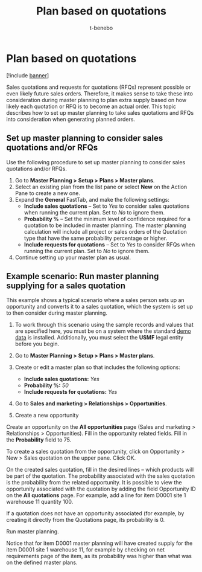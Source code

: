 ﻿---
title: Plan based on quotations
description: This topic describes how to set up master planning to take sales quotations and RFQs into consideration when generating planned orders.
author: t-benebo
ms.date: 09/20/2022
ms.topic: article
ms.search.form:
audience: Application User
ms.reviewer: kamaybac
ms.search.region: Global
ms.author: benebotg
ms.search.validFrom: 2022-09-20
ms.dyn365.ops.version: 10.0.30
---

# Plan based on quotations

[!include [banner](../../includes/banner.md)]

Sales quotations and requests for quotations (RFQs) represent possible or even likely future sales orders. Therefore, it makes sense to take these into consideration during master planning to plan extra supply based on how likely each quotation or RFQ is to become an actual order. This topic describes how to set up master planning to take sales quotations and RFQs into consideration when generating planned orders.

<!-- KFM: Does this require PO, or does the legacy engine also support this? Is any FM needed? -->

## Set up master planning to consider sales quotations and/or RFQs

Use the following procedure to set up master planning to consider sales quotations and/or RFQs.

1. Go to **Master Planning \> Setup \> Plans \> Master plans**.
1. Select an existing plan from the list pane or select **New** on the Action Pane to create a new one.
1. Expand the **General** FastTab, and make the following settings:
    - **Include sales quotations** – Set to *Yes* to consider sales quotations when running the current plan. Set to *No* to ignore them.
    - **Probability %** – Set the minimum level of confidence required for a quotation to be included in master planning. The master planning calculation will include all project or sales orders of the Quotation type that have the same probability percentage or higher. <!--KFM: This sentence isn't clear. What do we mean by "project"? Is "quotation" a type of sales order, or are we talking about sales quotation records of a specific type? Is a probability also set on the quotation or sales order or project, or whatever it is we are looking at here?  -->
    - **Include requests for quotations** – Set to *Yes* to consider RFQs when running the current plan. Set to *No* to ignore them. <!--KFM: What does it mean to consider RFQs? Do we generate planned orders to cover all of them? Does the Probability % apply for these too?  -->
1. Continue setting up your master plan as usual.

## Example scenario: Run master planning supplying for a sales quotation

This example shows a typical scenario where a sales person sets up an opportunity and converts it to a sales quotation, which the system is set up to then consider during master planning.

1. To work through this scenario using the sample records and values that are specified here, you must be on a system where the standard [demo data](../../../fin-ops-core/fin-ops/get-started/demo-data.md) is installed. Additionally, you must select the **USMF** legal entity before you begin.
1. Go to **Master Planning \> Setup \> Plans \> Master plans**.
1. Create or edit a master plan so that includes the following options:

    - **Include sales quotations:** *Yes*
    - **Probability %:** *50*
    - **Include requests for quotations:** *Yes* <!-- KFM: Is this needed for this example? -->

1. Go to **Sales and marketing \> Relationships \> Opportunities**.
1. Create a new opportunity <!-- KFM: continue here. -->

Create an opportunity on the **All opportunities** page (Sales and marketing \> Relationships \> Opportunities). Fill in the opportunity related fields. Fill in the **Probability** field to 75. <!--KFM: Why are we talking about opportunities now? How are they related to sales quotations and RFQs? Is this the usual way to create a quotation? If so, we should mention this sooner.  -->

To create a sales quotation from the opportunity, click on Opportunity \> New \> Sales quotation on the upper pane. Click OK.

On the created sales quotation, fill in the desired lines – which products will be part of the quotation. The probability associated with the sales quotation is the probability from the related opportunity. It is possible to view the opportunity associated with the quotation by adding the field Opportunity ID on the **All quotations** page. For example, add a line for item D0001 site 1 warehouse 11 quantity 100.

If a quotation does not have an opportunity associated (for example, by creating it directly from the Quotations page, its probability is 0.

Run master planning.

Notice that for item D0001 master planning will have created supply for the item D0001 site 1 warehouse 11, for example by checking on net requirements page of the item, as its probability was higher than what was on the defined master plans.
